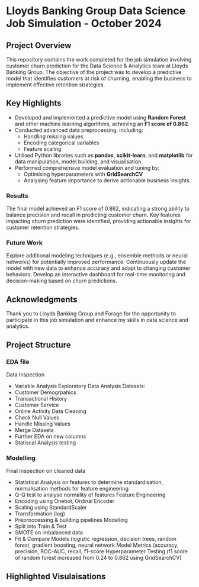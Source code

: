# Lloyds Banking Group Data Science Job Simulation - October 2024

## Project Overview

This repository contains the work completed for the job simulation involving customer churn prediction for the Data Science & Analytics team at Lloyds Banking Group. The objective of the project was to develop a predictive model that identifies customers at risk of churning, enabling the business to implement effective retention strategies.

## Key Highlights

- Developed and implemented a predictive model using **Random Forest** and other machine learning algorithms, achieving an **F1 score of 0.862**.
- Conducted advanced data preprocessing, including:
  - Handling missing values
  - Encoding categorical variables
  - Feature scaling
- Utilised Python libraries such as **pandas**, **scikit-learn**, and **matplotlib** for data manipulation, model building, and visualisation.
- Performed comprehensive model evaluation and tuning by:
  - Optimising hyperparameters with **GridSearchCV**
  - Analysing feature importance to derive actionable business insights.
### Results
The final model achieved an F1 score of 0.862, indicating a strong ability to balance precision and recall in predicting customer churn.
Key features impacting churn prediction were identified, providing actionable insights for customer retention strategies.
### Future Work
Explore additional modeling techniques (e.g., ensemble methods or neural networks) for potentially improved performance.
Continuously update the model with new data to enhance accuracy and adapt to changing customer behaviors.
Develop an interactive dashboard for real-time monitoring and decision-making based on churn predictions.
## Acknowledgments
Thank you to Lloyds Banking Group and Forage for the opportunity to participate in this job simulation and enhance my skills in data science and analytics.
## Project Structure

### EDA file
Data Inspection
  - Variable Analysis
Exploratory Data Analysis
  Datasets:
  - Customer Demogrpahics
  - Transactional History
  - Customer Service
  - Online Activity
Data Cleaning
- Check Null Values
- Handle Missing Values
- Merge Datasets
- Further EDA on new columns
- Statiscal Analysis testing 

### Modelling
Final Inspection on cleaned data
- Statistical Analysis on features to determine  standardisation, normalisation methods for feature engineering
- Q-Q test to analyse normality of features
Feature Engineering
- Encoding using Onehot, Ordinal Encoder
- Scaling using StandardScaler
- Transformation (log)
- Preproccessing & building pipelines
Modelling
- Split into Train & Test
- SMOTE on imbalanced data
- Fit & Compare Models (logistic regression, decision trees, random forest, gradient boosting, neural network
Model Metrics (accuracy, precision, ROC-AUC, recall, f1-score
Hyperparameter Testing (f1 score of random forest increased from 0.24 to 0.862 using GridSearchCV)

## Highlighted Visulaisations 
